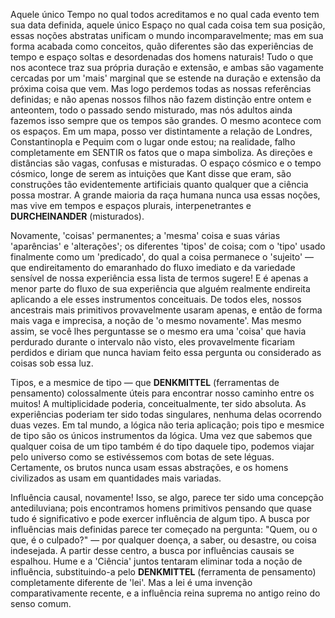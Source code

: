Aquele único Tempo no qual todos acreditamos e no qual cada evento tem sua data definida, aquele único Espaço no qual cada coisa tem sua posição, essas noções abstratas unificam o mundo incomparavelmente; mas em sua forma acabada como conceitos, quão diferentes são das experiências de tempo e espaço soltas e desordenadas dos homens naturais! Tudo o que nos acontece traz sua própria duração e extensão, e ambas são vagamente cercadas por um 'mais' marginal que se estende na duração e extensão da próxima coisa que vem. Mas logo perdemos todas as nossas referências definidas; e não apenas nossos filhos não fazem distinção entre ontem e anteontem, todo o passado sendo misturado, mas nós adultos ainda fazemos isso sempre que os tempos são grandes. O mesmo acontece com os espaços. Em um mapa, posso ver distintamente a relação de Londres, Constantinopla e Pequim com o lugar onde estou; na realidade, falho completamente em SENTIR os fatos que o mapa simboliza. As direções e distâncias são vagas, confusas e misturadas. O espaço cósmico e o tempo cósmico, longe de serem as intuições que Kant disse que eram, são construções tão evidentemente artificiais quanto qualquer que a ciência possa mostrar. A grande maioria da raça humana nunca usa essas noções, mas vive em tempos e espaços plurais, interpenetrantes e **DURCHEINANDER** (misturados).

Novamente, 'coisas' permanentes; a 'mesma' coisa e suas várias 'aparências' e 'alterações'; os diferentes 'tipos' de coisa; com o 'tipo' usado finalmente como um 'predicado', do qual a coisa permanece o 'sujeito' — que endireitamento do emaranhado do fluxo imediato e da variedade sensível de nossa experiência essa lista de termos sugere! E é apenas a menor parte do fluxo de sua experiência que alguém realmente endireita aplicando a ele esses instrumentos conceituais. De todos eles, nossos ancestrais mais primitivos provavelmente usaram apenas, e então de forma mais vaga e imprecisa, a noção de 'o mesmo novamente'. Mas mesmo assim, se você lhes perguntasse se o mesmo era uma 'coisa' que havia perdurado durante o intervalo não visto, eles provavelmente ficariam perdidos e diriam que nunca haviam feito essa pergunta ou considerado as coisas sob essa luz.

Tipos, e a mesmice de tipo — que **DENKMITTEL** (ferramentas de pensamento) colossalmente úteis para encontrar nosso caminho entre os muitos! A multiplicidade poderia, conceitualmente, ter sido absoluta. As experiências poderiam ter sido todas singulares, nenhuma delas ocorrendo duas vezes. Em tal mundo, a lógica não teria aplicação; pois tipo e mesmice de tipo são os únicos instrumentos da lógica. Uma vez que sabemos que qualquer coisa de um tipo também é do tipo daquele tipo, podemos viajar pelo universo como se estivéssemos com botas de sete léguas. Certamente, os brutos nunca usam essas abstrações, e os homens civilizados as usam em quantidades mais variadas.

Influência causal, novamente! Isso, se algo, parece ter sido uma concepção antediluviana; pois encontramos homens primitivos pensando que quase tudo é significativo e pode exercer influência de algum tipo. A busca por influências mais definidas parece ter começado na pergunta: "Quem, ou o que, é o culpado?" — por qualquer doença, a saber, ou desastre, ou coisa indesejada. A partir desse centro, a busca por influências causais se espalhou. Hume e a 'Ciência' juntos tentaram eliminar toda a noção de influência, substituindo-a pelo **DENKMITTEL** (ferramenta de pensamento) completamente diferente de 'lei'. Mas a lei é uma invenção comparativamente recente, e a influência reina suprema no antigo reino do senso comum.